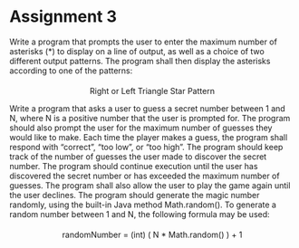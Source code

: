 # Assignment 3
<p>Write a program that prompts the user to enter the maximum number of asterisks (*) to display on a line of output, as well as a choice of two different output patterns. The program shall then display the asterisks according to one of the patterns:</p> 

<p style="text-align:center; padding-top: 5px;">Right or Left Triangle Star Pattern</p>



<p>Write a program that asks a user to guess a secret number between 1 and N, where N is a positive number that the user is prompted for. The program should also prompt the user for the maximum number of guesses they would like to make. Each time the player makes a guess, the program shall respond with “correct”, “too low”, or “too high”. The program should keep track of the number of guesses the user made to discover the secret number. The program should continue execution until the user has discovered the secret number or has exceeded the maximum number of guesses. The program shall also allow the user to play the game again until the user declines. The program should generate the magic number randomly, using the built-in Java method Math.random(). To generate a random number between 1 and N, the following formula may be used:</p>

<p style="text-align:center; padding-top: 5px;">randomNumber = (int) ( N * Math.random() ) + 1</p>
